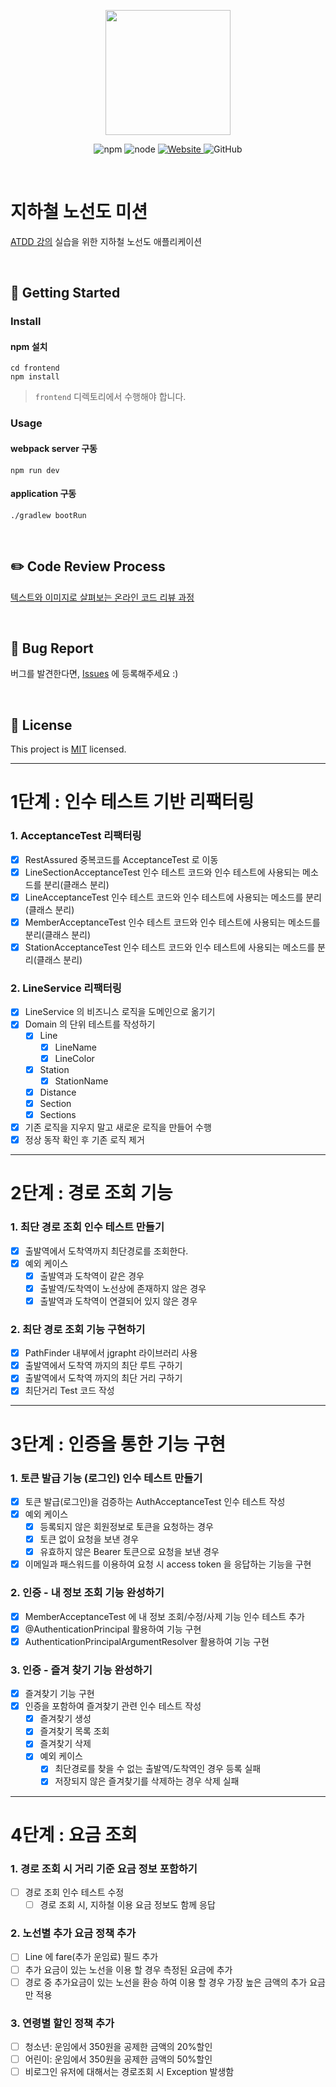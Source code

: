 <p align="center">
    <img width="200px;" src="https://raw.githubusercontent.com/woowacourse/atdd-subway-admin-frontend/master/images/main_logo.png"/>
</p>
<p align="center">
  <img alt="npm" src="https://img.shields.io/badge/npm-%3E%3D%205.5.0-blue">
  <img alt="node" src="https://img.shields.io/badge/node-%3E%3D%209.3.0-blue">
  <a href="https://edu.nextstep.camp/c/R89PYi5H" alt="nextstep atdd">
    <img alt="Website" src="https://img.shields.io/website?url=https%3A%2F%2Fedu.nextstep.camp%2Fc%2FR89PYi5H">
  </a>
  <img alt="GitHub" src="https://img.shields.io/github/license/next-step/atdd-subway-service">
</p>

<br>

# 지하철 노선도 미션
[ATDD 강의](https://edu.nextstep.camp/c/R89PYi5H) 실습을 위한 지하철 노선도 애플리케이션

<br>

## 🚀 Getting Started

### Install
#### npm 설치
```
cd frontend
npm install
```
> `frontend` 디렉토리에서 수행해야 합니다.

### Usage
#### webpack server 구동
```
npm run dev
```
#### application 구동
```
./gradlew bootRun
```
<br>

## ✏️ Code Review Process
[텍스트와 이미지로 살펴보는 온라인 코드 리뷰 과정](https://github.com/next-step/nextstep-docs/tree/master/codereview)

<br>

## 🐞 Bug Report

버그를 발견한다면, [Issues](https://github.com/next-step/atdd-subway-service/issues) 에 등록해주세요 :)

<br>

## 📝 License

This project is [MIT](https://github.com/next-step/atdd-subway-service/blob/master/LICENSE.md) licensed.

---

# 1단계 : 인수 테스트 기반 리팩터링

### 1. AcceptanceTest 리팩터링
- [X] RestAssured 중복코드를 AcceptanceTest 로 이동
- [X] LineSectionAcceptanceTest 인수 테스트 코드와 인수 테스트에 사용되는 메소드를 분리(클래스 분리)
- [X] LineAcceptanceTest 인수 테스트 코드와 인수 테스트에 사용되는 메소드를 분리(클래스 분리)
- [X] MemberAcceptanceTest 인수 테스트 코드와 인수 테스트에 사용되는 메소드를 분리(클래스 분리)
- [X] StationAcceptanceTest 인수 테스트 코드와 인수 테스트에 사용되는 메소드를 분리(클래스 분리)

### 2. LineService 리팩터링
- [X] LineService 의 비즈니스 로직을 도메인으로 옮기기
- [X] Domain 의 단위 테스트를 작성하기
    - [X] Line
      - [X] LineName
      - [X] LineColor
    - [X] Station
      - [X] StationName
    - [X] Distance
    - [X] Section
    - [X] Sections
- [X] 기존 로직을 지우지 말고 새로운 로직을 만들어 수행
- [X] 정상 동작 확인 후 기존 로직 제거

---

# 2단계 : 경로 조회 기능

### 1. 최단 경로 조회 인수 테스트 만들기
- [X] 출발역에서 도착역까지 최단경로를 조회한다.
- [X] 예외 케이스
    - [X] 출발역과 도착역이 같은 경우
    - [X] 출발역/도착역이 노선상에 존재하지 않은 경우
    - [X] 출발역과 도착역이 연결되어 있지 않은 경우

### 2. 최단 경로 조회 기능 구현하기
- [X] PathFinder 내부에서 jgrapht 라이브러리 사용
- [X] 출발역에서 도착역 까지의 최단 루트 구하기
- [X] 출발역에서 도착역 까지의 최단 거리 구하기
- [X] 최단거리 Test 코드 작성

---

# 3단계 : 인증을 통한 기능 구현

### 1. 토큰 발급 기능 (로그인) 인수 테스트 만들기
- [X] 토큰 발급(로그인)을 검증하는 AuthAcceptanceTest 인수 테스트 작성
- [X] 예외 케이스
    - [X] 등록되지 않은 회원정보로 토큰을 요청하는 경우
    - [X] 토큰 없이 요청을 보낸 경우
    - [X] 유효하지 않은 Bearer 토큰으로 요청을 보낸 경우
- [X] 이메일과 패스워드를 이용하여 요청 시 access token 을 응답하는 기능을 구현

### 2. 인증 - 내 정보 조회 기능 완성하기
- [X] MemberAcceptanceTest 에 내 정보 조회/수정/사제 기능 인수 테스트 추가
- [X] @AuthenticationPrincipal 활용하여 기능 구현
- [X] AuthenticationPrincipalArgumentResolver 활용하여 기능 구현

### 3. 인증 - 즐겨 찾기 기능 완성하기
- [X] 즐겨찾기 기능 구현
- [X] 인증을 포함하여 즐겨찾기 관련 인수 테스트 작성
    - [X] 즐겨찾기 생성
    - [X] 즐겨찾기 목록 조회
    - [X] 즐겨찾기 삭제
    - [X] 예외 케이스
        - [X] 최단경로를 찾을 수 없는 출발역/도착역인 경우 등록 실패
        - [X] 저장되지 않은 즐겨찾기를 삭제하는 경우 삭제 실패

---

# 4단계 : 요금 조회

### 1. 경로 조회 시 거리 기준 요금 정보 포함하기
- [ ] 경로 조회 인수 테스트 수정
    - [ ] 경로 조회 시, 지하철 이용 요금 정보도 함께 응답

### 2. 노선별 추가 요금 정책 추가
- [ ] Line 에 fare(추가 운임료) 필드 추가
- [ ] 추가 요금이 있는 노선을 이용 할 경우 측정된 요금에 추가
- [ ] 경로 중 추가요금이 있는 노선을 환승 하여 이용 할 경우 가장 높은 금액의 추가 요금만 적용

### 3. 연령별 할인 정책 추가
- [ ] 청소년: 운임에서 350원을 공제한 금액의 20%할인
- [ ] 어린이: 운임에서 350원을 공제한 금액의 50%할인
- [ ] 비로그인 유저에 대해서는 경로조회 시 Exception 발생함